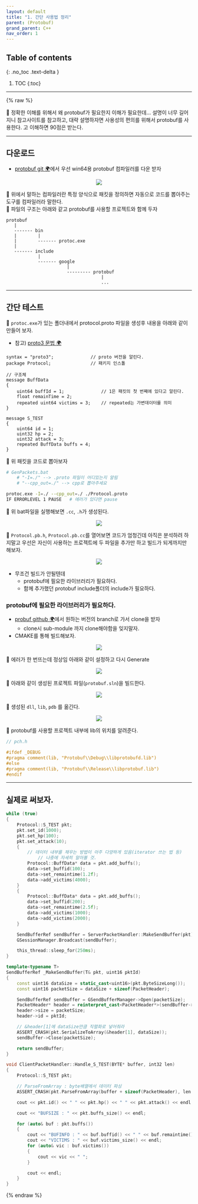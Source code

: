 ```yaml
---
layout: default
title: "1. 간단 사용법 정리"
parent: (Protobuf)
grand_parent: C++
nav_order: 1
---
```


## Table of contents
{: .no_toc .text-delta }

1. TOC
{:toc}

---

{% raw %}

🐶 정확한 이해를 위해서 왜 protobuf가 필요한지 이해가 필요한데... 설명이 너무 길어지니 참고사이트를 참고하고, 대략 설명하자면 사용성의 편의를 위해서 protobuf를 사용한다. 고 이해하면 90점은 받는다.

---

## 다운로드

* [protobuf git 🌍](https://github.com/protocolbuffers/protobuf/releases)에서 우선 win64용 protobuf 컴파일러를 다운 받자

<p align="center">
  <img src="https://taehyungs-programming-blog.github.io/blog/assets/images/cpp/protobuf/protobuf-1-1.png"/>
</p>

🐶 위에서 말하는 컴파일러란 특정 양식으로 패킷을 정의하면 자동으로 코드를 뽑아주는 도구를 컴파일러라 말한다.<br>
🐶 파일의 구조는 아래와 같고 protobuf를 사용할 프로젝트와 함께 두자

```
protobuf
   |
   ------- bin
   |        |
   |        ------- protoc.exe
   |
   ------- include
            |
            ------- google
                       |
                       --------- protobuf
                                    |
                                    ...
```

---

## 간단 테스트

🐶 `protoc.exe`가 있는 폴더내에서 protocol.proto 파일을 생성후 내용을 아래와 같이 만들어 보자.

* 참고) [proto3 문법 🌍](https://developers.google.com/protocol-buffers/docs/proto3)

```
syntax = "proto3";              // proto 버전을 알린다.
package Protocol;               // 패키지 인스톨

// 구조체
message BuffData
{
	uint64 buffId = 1;              // 1은 패킷의 첫 번째에 있다고 알린다.
	float remainTime = 2;
	repeated uint64 victims = 3;    // repeated는 가변데이터를 의미
}

message S_TEST
{
	uint64 id = 1;
	uint32 hp = 2;
	uint32 attack = 3;
	repeated BuffData buffs = 4;
}
```

🐶 위 패킷을 코드로 뽑아보자

```bash
# GenPackets.bat
    # "-I=./" --> .proto 파일이 어디있는지 알림
    # "--cpp_out=./" --> cpp로 뽑아주세요

protoc.exe -I=./ --cpp_out=./ ./Protocol.proto
IF ERRORLEVEL 1 PAUSE   # 에러가 있다면 pause
```

🐶 위 bat파일을 실행해보면 `.cc`, `.h`가 생성된다.

<p align="center">
  <img src="https://taehyungs-programming-blog.github.io/blog/assets/images/cpp/protobuf/protobuf-1-2.png"/>
</p>

🐶 `Protocol.pb.h`, `Protocol.pb.cc`를 열어보면 코드가 엄청긴데 아직은 분석하려 하지말고 우선은 자신이 사용하는 프로젝트에 두 파일을 추가만 하고 빌드가 되게까지만 해보자.

<p align="center">
  <img src="https://taehyungs-programming-blog.github.io/blog/assets/images/cpp/protobuf/protobuf-1-3.png"/>
</p>

* 무조건 빌드가 안될텐데 
    * protobuf에 필요한 라이브러리가 필요하다.
    * 함께 추가했던 protobuf include폴더의 include가 필요하다.

### protobuf에 필요한 라이브러리가 필요하다.

* [probuf github 🌍](https://github.com/protocolbuffers/protobuf)에서 원하는 버전의 branch로 가서 clone을 받자
    * clone시 sub-module 까지 clone해야함을 잊지말자.
* CMAKE를 통해 빌드해보자.

<p align="center">
  <img src="https://taehyungs-programming-blog.github.io/blog/assets/images/cpp/protobuf/protobuf-1-4.png"/>
</p>

🐶 에러가 한 번뜨는데 정상임 아래와 같이 설정하고 다시 Generate

<p align="center">
  <img src="https://taehyungs-programming-blog.github.io/blog/assets/images/cpp/protobuf/protobuf-1-5.png"/>
</p>

🐶 아래와 같이 생성된 프로젝트 파일(`protobuf.sln`)을 빌드한다.

<p align="center">
  <img src="https://taehyungs-programming-blog.github.io/blog/assets/images/cpp/protobuf/protobuf-1-6.png"/>
</p>

🐶 생성된 `dll`, `lib`, `pdb` 를 옮긴다.

<p align="center">
  <img src="https://taehyungs-programming-blog.github.io/blog/assets/images/cpp/protobuf/protobuf-1-7.png"/>
</p>

🐶 protobuf를 사용할 프로젝트 내부에 lib의 위치를 알려준다.

```cpp
// pch.h

#ifdef _DEBUG
#pragma comment(lib, "Protobuf\\Debug\\libprotobufd.lib")
#else
#pragma comment(lib, "Protobuf\\Release\\libprotobuf.lib")
#endif
```

---

## 실제로 써보자.

```cpp
while (true)
{
    Protocol::S_TEST pkt;
    pkt.set_id(1000);
    pkt.set_hp(100);
    pkt.set_attack(10);
    {
        // 데이터 내부를 채우는 방법이 아주 다양하게 있음(iterator 쓰는 법 등)
            // 나중에 자세히 알아볼 것.
        Protocol::BuffData* data = pkt.add_buffs();
        data->set_buffid(100);
        data->set_remaintime(1.2f);
        data->add_victims(4000);
    }
    {
        Protocol::BuffData* data = pkt.add_buffs();
        data->set_buffid(200);
        data->set_remaintime(2.5f);
        data->add_victims(1000);
        data->add_victims(2000);
    }

    SendBufferRef sendBuffer = ServerPacketHandler::MakeSendBuffer(pkt);
    GSessionManager.Broadcast(sendBuffer);

    this_thread::sleep_for(250ms);
}
```

```cpp
template<typename T>
SendBufferRef _MakeSendBuffer(T& pkt, uint16 pktId)
{
	const uint16 dataSize = static_cast<uint16>(pkt.ByteSizeLong());
	const uint16 packetSize = dataSize + sizeof(PacketHeader);

	SendBufferRef sendBuffer = GSendBufferManager->Open(packetSize);
	PacketHeader* header = reinterpret_cast<PacketHeader*>(sendBuffer->Buffer());
	header->size = packetSize;
	header->id = pktId;

    // &header[1]에 dataSize만큼 직렬화로 넣어줘라
	ASSERT_CRASH(pkt.SerializeToArray(&header[1], dataSize));
	sendBuffer->Close(packetSize);

	return sendBuffer;
}
```

```cpp
void ClientPacketHandler::Handle_S_TEST(BYTE* buffer, int32 len)
{
	Protocol::S_TEST pkt;

    // ParseFromArray : byte배열에서 데이터 파싱
	ASSERT_CRASH(pkt.ParseFromArray(buffer + sizeof(PacketHeader), len - sizeof(PacketHeader)));

	cout << pkt.id() << " " << pkt.hp() << " " << pkt.attack() << endl;

	cout << "BUFSIZE : " << pkt.buffs_size() << endl;

	for (auto& buf : pkt.buffs())
	{
		cout << "BUFINFO : " << buf.buffid() << " " << buf.remaintime() << endl;
		cout << "VICTIMS : " << buf.victims_size() << endl;
		for (auto& vic : buf.victims())
		{
			cout << vic << " ";
		}

		cout << endl;
	}
}
```

{% endraw %}
